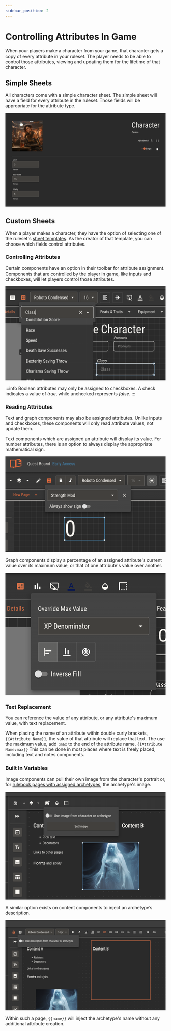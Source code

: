 ```yaml
---
sidebar_position: 2
---
```


# Controlling Attributes In Game

When your players make a character from your game, that character gets a copy of every attribute in your ruleset. The player needs to be able to control those attributes, viewing and updating them for the lifetime of that character.

## Simple Sheets

All characters come with a simple character sheet. The simple sheet will have a field for every attribute in the ruleset. Those fields will be appropriate for the attribute type.

![img](./img/simple-character.png)

## Custom Sheets

When a player makes a character, they have the option of selecting one of the ruleset's [sheet templates](../sheet-templates.md). As the creator of that template, you can choose which fields control attributes.

### Controlling Attributes

Certain components have an option in their toolbar for attribute assignment. Components that are controlled by the player in game, like inputs and checkboxes, will let players control those attributes.

![img](../logic/img/assign-attribute.png)

:::info
Boolean attributes may only be assigned to checkboxes. A check indicates a value of _true_, while unchecked represents _false_.
:::

### Reading Attributes

Text and graph components may also be assigned attributes. Unlike inputs and checkboxes, these components will only read attribute values, not update them.

Text components which are assigned an attribute will display its value. For number attributes, there is an option to always display the appropriate mathematical sign.

![img](./img/read-only-attribute.png)

Graph components display a percentage of an assigned attribute's current value over its maximum value, or that of one attribute's value over another.

![img](./img/graph-attribute.png)

### Text Replacement

You can reference the value of any attribute, or any attribute's maximum value, with text replacement.

When placing the name of an attribute within double curly brackets, `{{Attribute Name}}`, the value of that attribute will replace that text. The use the maximum value, add `:max` to the end of the attribute name. `{{Attribute Name:max}}` This can be done in most places where text is freely placed, including text and notes components.

### Built In Variables

Image components can pull their own image from the character's portrait or, for [rulebook pages with assigned archetypes](../rulebook.md), the archetype's image.

![img](../img/use-archetype-image.png)

A similar option exists on content components to inject an archetype’s description.

![img](../img/use-description-image.png)

Within such a page, `{{name}}` will inject the archetype's name without any additional attribute creation.
